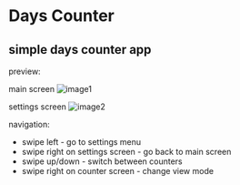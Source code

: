 # Days Counter

## simple days counter app

preview:

main screen
![image1](https://user-images.githubusercontent.com/98121690/220862088-70ca7781-4bdc-403e-9472-1851f2fc4717.jpg)

settings screen
![image2](https://user-images.githubusercontent.com/98121690/220862145-68d5c76d-6044-41af-9b52-aecb54776818.jpg)

navigation:
- swipe left - go to settings menu
- swipe right on settings screen - go back to main screen
- swipe up/down - switch between counters
- swipe right on counter screen - change view mode
